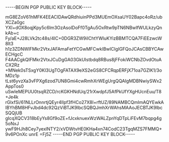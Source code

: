 -----BEGIN PGP PUBLIC KEY BLOCK-----

mG8EZoV61hMFK4EEACIDAwQRdhiuinPPd3MUEmOXsaUY02Bapc4oRz/ubXCZa0gc
YXI+dOX8oqjKpy5c6lm3OzAsolDoFf0TgAu5OxRtw9pTN6NBwlfWULkzyQnkAb+c
Fy/aE+J28LVk2tc48s/4IC+0DGR3ZW9iIChtYWluKYizBBMTCQA7FiEEzwcW8lt3
h1z3ZDNWIFMkr2VtxJAFAmaFetYCGwMFCwkIBwICIgIGFQoJCAsCBBYCAwECHgcC
F4AACgkQIFMkr2VtxJCuDgGA03GkUIstbdq8RBus8jFFokiWCNbZOvdOtuACX2Rz
+MNek0sTSxgY0Kl3UgTOgFATAX9eXS2eGS8CFCRqpERFjX71oa7GZlK1/3oMDz1p
tLst6yvzXa3vFPXg6zod7UN8Gmi4cwRmhXrWEgUrgQQAIgMDBNwiySWx2AppTos0
uSwIeMEPUU0tsqRZCD/rcKGKHNdUq/21rXwdpfJ5AfPkUfYXgHUcnEuu/T8+Je4k
rGlxfSi/61NLLrOnnrtjQEyr4lIpf3fHCo27X8I+rftUZ/89NAMBCQmImAQYEwkA
IBYhBM8HFvJbd4dc92QzViBTJK9lbcSQBQJmhXrWAhsMAAoJECBTJK9lbcSQQjUB
gIcqXQCV318bEyYs8Gf9oZE+fJcxknuexWzWALZpnYqDTpLiFEvM7bqpg4g5oNxJ
ywF9HJh8Cey7yexlNTY2/xVDWtvHE0KHa4xn74CodC23TgqMZS7FMMQ+9v6POnXc
unrE
=Fj5Z
-----END PGP PUBLIC KEY BLOCK-----

